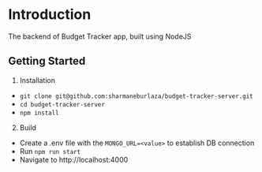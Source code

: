 # Introduction
The backend of Budget Tracker app, built using NodeJS


## Getting Started

1. Installation  
- `git clone git@github.com:sharmaneburlaza/budget-tracker-server.git`  
- `cd budget-tracker-server`  
- `npm install`  

2. Build  
- Create a .env file with the `MONGO_URL=<value>` to establish DB connection  
- Run `npm run start`  
- Navigate to http://localhost:4000

